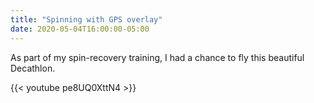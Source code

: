```yaml
---
title: "Spinning with GPS overlay"
date: 2020-05-04T16:00:00-05:00
---
```

As part of my spin-recovery training, I had a chance to fly this beautiful Decathlon.

{{< youtube pe8UQ0XttN4 >}}
